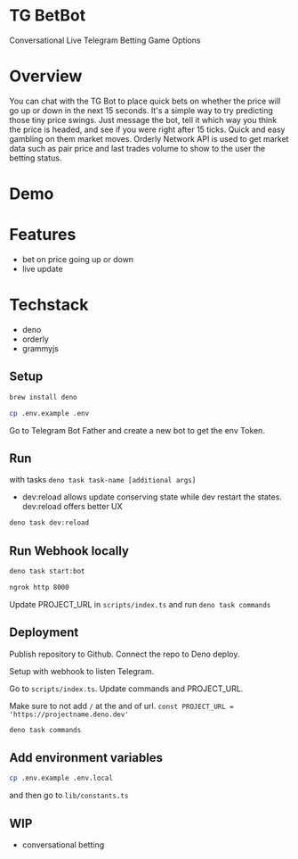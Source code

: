 # TG BetBot

Conversational Live Telegram Betting Game Options

# Overview

You can chat with the TG Bot to place quick bets on whether the price will go up or down in the next 15 seconds. It's a simple way to try predicting those tiny price swings. Just message the bot, tell it which way you think the price is headed, and see if you were right after 15 ticks. Quick and easy gambling on them market moves.
Orderly Network API is used to get market data such as pair price and last trades volume to show to the user the betting status.

# Demo

# Features

- bet on price going up or down
- live update

# Techstack

- deno
- orderly
- grammyjs

## Setup

```bash
brew install deno
```

```bash
cp .env.example .env
```

Go to Telegram Bot Father and create a new bot to get the env Token.

## Run

with tasks `deno task task-name [additional args]`

- dev:reload allows update conserving state while dev restart the states. dev:reload offers better UX

```bash
deno task dev:reload
```

## Run Webhook locally

```bash
deno task start:bot
```

```bash
ngrok http 8000
```

Update PROJECT_URL in `scripts/index.ts` and run `deno task commands`

## Deployment

Publish repository to Github. Connect the repo to Deno deploy.

Setup with webhook to listen Telegram.

Go to `scripts/index.ts`. Update commands and PROJECT_URL.

Make sure to not add `/` at the and of url.
`const PROJECT_URL = 'https://projectname.deno.dev'`

```bash
deno task commands
```

## Add environment variables

```bash
cp .env.example .env.local
```

and then go to `lib/constants.ts`

## WIP

- conversational betting
